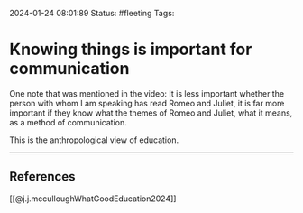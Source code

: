 2024-01-24 08:01:89
Status: #fleeting
Tags: 
# Knowing things is important for communication
One note that was mentioned in the video: It is less important whether the person with whom I am speaking has read Romeo and Juliet, it is far more important if they know what the themes of Romeo and Juliet, what it means, as a method of communication. 

This is the anthropological view of education. 


---

## References
[[@j.j.mcculloughWhatGoodEducation2024]]